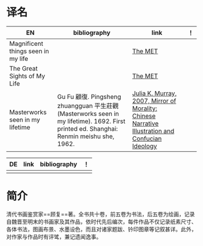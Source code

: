# 译名

| EN                                 | bibliography                                                                                                                            | link                                                                                                                                                                                                                                                                                                                                                                                 | ！  |
| ---------------------------------- | --------------------------------------------------------------------------------------------------------------------------------------- | ------------------------------------------------------------------------------------------------------------------------------------------------------------------------------------------------------------------------------------------------------------------------------------------------------------------------------------------------------------------------------------ | --- |
| Magnificent things seen in my life |                                                                                                                                         | [ The MET](https://www.metmuseum.org/art/collection/search/41468)                                                                                                                                                                                                                                                                                                                    |     |
| The Great Sights of My Life        |                                                                                                                                      | [The MET](https://www.metmuseum.org/art/collection/search/45763)                                                                                                                                                                                                                                                                                                                     |     |
| Masterworks seen in my lifetime    | Gu Fu 顧復. Pingsheng zhuangguan 平生莊觀 (Masterworks seen in my lifetime). 1692. First printed ed. Shanghai: Renmin meishu she, 1962. | [Julia K. Murray, 2007, Mirror of Morality: Chinese Narrative Illustration and Confucian Ideology ](https://books.google.de/books?id=j44BEAAAQBAJ&pg=PA172&lpg=PA172&dq=pingsheng+zhuangguan+Gu+fu&source=bl&ots=NvI789RQgV&sig=ACfU3U13nUGtA2wok23LK9YgrAssH5obpw&hl=de&sa=X&ved=2ahUKEwiazOO-jqj4AhV0Q_EDHXAcDrsQ6AF6BAgjEAM#v=onepage&q=pingsheng%20zhuangguan%20Gu%20fu&f=false) |     |

| DE  | link | bibliography | ！  |
| --- | ---- | ------------ | --- |
|     |      |              |     |



# 简介
清代书画鉴赏家==顾复==著。全书共十卷，前五卷为书法，后五卷为绘画，记录自魏晋至明末的书画家及其作品，依时代先后编次，每件作品不仅记录纸素尺寸、各体书法，图画布景、水墨设色，而且对诸家题跋、钤印图章等记叙甚详。此外，对作家与作品时有评骘，兼记遗闻逸事。

